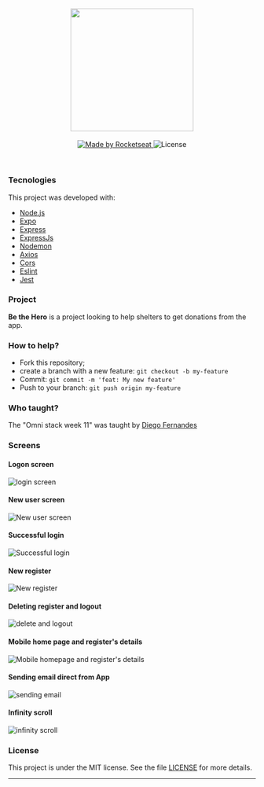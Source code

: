 <h4 align="center">
<img src="./img/logo3x.png" width="250px" /><br>
</h4>
<p align="center">
  <a href="https://rocketseat.com.br">
    <img alt="Made by Rocketseat" src="https://img.shields.io/badge/made%20by-Rocketseat-red">
  </a>
  <img alt="License" src="https://img.shields.io/badge/license-MIT-red">
</p>

<br>

### Tecnologies
This project was developed with:
- [Node.js](https://nodejs.org/en/)
- [Expo](https://expo.io/)
- [Express](https://expressjs.com/pt-br/)
- [ExpressJs](https://expressjs.com/pt-br/)
- [Nodemon](https://www.npmjs.com/package/nodemon)
- [Axios](https://www.npmjs.com/package/axios)
- [Cors](https://www.npmjs.com/package/cors)
- [Eslint](https://www.npmjs.com/package/eslint)
- [Jest](https://www.npmjs.com/package/jest)

### Project

<b>Be the Hero</b> is a project looking to help shelters to get donations from the app.


### How to help?

- Fork this repository;
- create a branch with a new feature: `git checkout -b my-feature`
- Commit: `git commit -m 'feat: My new feature'`
- Push to your branch: `git push origin my-feature`

### Who taught?

The "Omni stack week 11" was taught by [Diego Fernandes](https://github.com/diego3g)

### Screens

#### Logon screen

![login screen](https://github.com/kaiopomini/be-the-hero-project/blob/master/img/front%20end%201%20-%20tela%20login.gif)

#### New user screen

![New user screen](https://github.com/kaiopomini/be-the-hero-project/blob/master/img/front%20end%202%20-%20tela%20cadastro%20usuario.gif)

#### Successful login

![Successful login](https://github.com/kaiopomini/be-the-hero-project/blob/master/img/front%20end%203%20-%20login%20com%20sucesso.gif)

#### New register

![New register](https://github.com/kaiopomini/be-the-hero-project/blob/master/img/front%20end%204%20-%20cadastro%20novo%20usecase.gif)

#### Deleting register and logout

![delete and logout](https://github.com/kaiopomini/be-the-hero-project/blob/master/img/front%20end%205%20-%20deletando%20e%20logout.gif)

#### Mobile home page and register's details

![Mobile homepage and register's details](https://github.com/kaiopomini/be-the-hero-project/blob/master/img/mobile%201%20-%20inicio%20e%20detalhes%20dos%20casos.gif)

#### Sending email direct from App

![sending email](https://github.com/kaiopomini/be-the-hero-project/blob/master/img/mobile%202%20-%20envio%20email%20e%20wp.gif)

#### Infinity scroll

![infinity scroll](https://github.com/kaiopomini/be-the-hero-project/blob/master/img/mobile%203%20-%20scroll%20infinito.gif)


### License

This project is under the MIT license. See the file [LICENSE](LICENSE) for more details.

---

